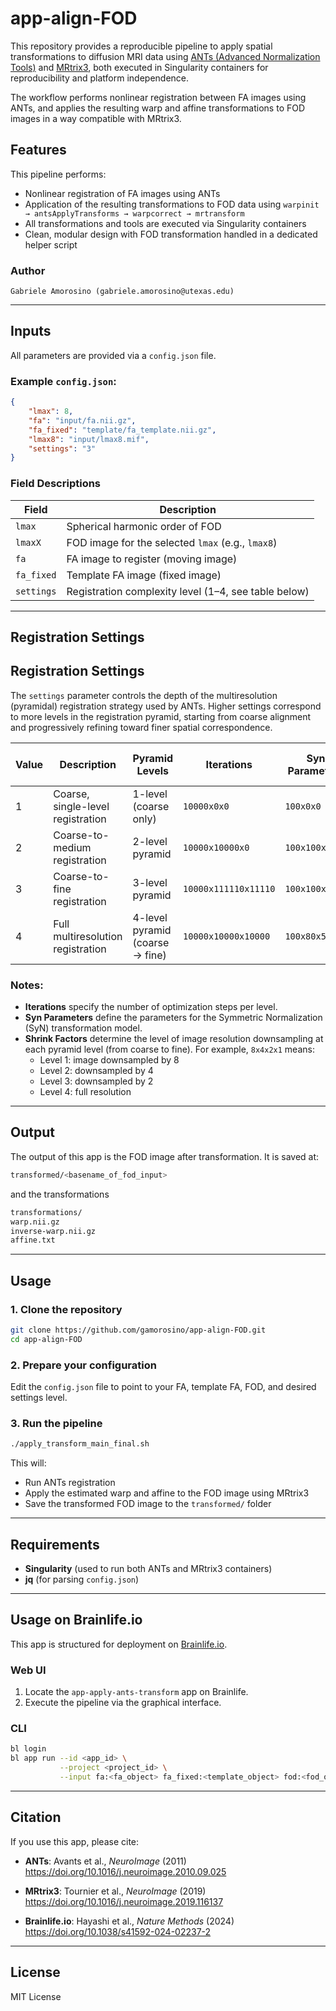 # app-align-FOD

This repository provides a reproducible pipeline to apply spatial transformations to diffusion MRI data using [ANTs (Advanced Normalization Tools)](http://stnava.github.io/ANTs/) and [MRtrix3](https://www.mrtrix.org/), both executed in Singularity containers for reproducibility and platform independence.

The workflow performs nonlinear registration between FA images using ANTs, and applies the resulting warp and affine transformations to FOD images in a way compatible with MRtrix3.

## Features

This pipeline performs:
- Nonlinear registration of FA images using ANTs
- Application of the resulting transformations to FOD data using `warpinit → antsApplyTransforms → warpcorrect → mrtransform`
- All transformations and tools are executed via Singularity containers
- Clean, modular design with FOD transformation handled in a dedicated helper script

### Author

    Gabriele Amorosino (gabriele.amorosino@utexas.edu)

---

## Inputs

All parameters are provided via a `config.json` file.

### Example `config.json`:
```json
{
    "lmax": 8,
    "fa": "input/fa.nii.gz",
    "fa_fixed": "template/fa_template.nii.gz",
    "lmax8": "input/lmax8.mif",
    "settings": "3"
}
```

### Field Descriptions

| Field       | Description                                                  |
|-------------|--------------------------------------------------------------|
| `lmax`      | Spherical harmonic order of FOD                              |
| `lmaxX`     | FOD image for the selected `lmax` (e.g., `lmax8`)            |
| `fa`        | FA image to register (moving image)                          |
| `fa_fixed`  | Template FA image (fixed image)                              |
| `settings`  | Registration complexity level (1–4, see table below)         |

---

## Registration Settings

## Registration Settings

The `settings` parameter controls the depth of the multiresolution (pyramidal) registration strategy used by ANTs. Higher settings correspond to more levels in the registration pyramid, starting from coarse alignment and progressively refining toward finer spatial correspondence.

| Value | Description                    | Pyramid Levels                                  | Iterations               | Syn Parameters                 | Shrink Factors (Resolution Downsampling) |
|-------|--------------------------------|--------------------------------------------------|---------------------------|-------------------------------|-------------------------------------------|
| 1     | Coarse, single-level registration | 1-level (coarse only)                          | `10000x0x0`              | `100x0x0`                 | `4x2x1`                                   |
| 2     | Coarse-to-medium registration     | 2-level pyramid                                | `10000x10000x0`          | `100x100x0`           | `4x2x1`                                   |
| 3     | Coarse-to-fine registration       | 3-level pyramid                                | `10000x111110x11110`     | `100x100x30`          | `4x2x1`                                   |
| 4     | Full multiresolution registration | 4-level pyramid (coarse → fine)                | `10000x10000x10000`      | `100x80x50x20`       | `8x4x2x1`                                 |


### Notes:
- **Iterations** specify the number of optimization steps per level.
- **Syn Parameters** define the parameters for the Symmetric Normalization (SyN) transformation model.
- **Shrink Factors** determine the level of image resolution downsampling at each pyramid level (from coarse to fine). For example, `8x4x2x1` means:
  - Level 1: image downsampled by 8
  - Level 2: downsampled by 4
  - Level 3: downsampled by 2
  - Level 4: full resolution

---

## Output

The output of this app is the FOD image after transformation. It is saved at:

```bash
transformed/<basename_of_fod_input>
```
and the transformations

```bash
transformations/
warp.nii.gz
inverse-warp.nii.gz 
affine.txt 
```

---

## Usage

### 1. Clone the repository

```bash
git clone https://github.com/gamorosino/app-align-FOD.git
cd app-align-FOD
```

### 2. Prepare your configuration

Edit the `config.json` file to point to your FA, template FA, FOD, and desired settings level.

### 3. Run the pipeline

```bash
./apply_transform_main_final.sh
```

This will:
- Run ANTs registration
- Apply the estimated warp and affine to the FOD image using MRtrix3
- Save the transformed FOD image to the `transformed/` folder

---

## Requirements

- **Singularity** (used to run both ANTs and MRtrix3 containers)
- **jq** (for parsing `config.json`)

---

## Usage on Brainlife.io

This app is structured for deployment on [Brainlife.io](https://brainlife.io/).

### Web UI

1. Locate the `app-apply-ants-transform` app on Brainlife.
2. Execute the pipeline via the graphical interface.

### CLI

```bash
bl login
bl app run --id <app_id> \
           --project <project_id> \
           --input fa:<fa_object> fa_fixed:<template_object> fod:<fod_object> ...
```

---

## Citation

If you use this app, please cite:

- **ANTs**: Avants et al., *NeuroImage* (2011)  
  https://doi.org/10.1016/j.neuroimage.2010.09.025

- **MRtrix3**: Tournier et al., *NeuroImage* (2019)  
  https://doi.org/10.1016/j.neuroimage.2019.116137

- **Brainlife.io**: Hayashi et al., *Nature Methods* (2024)  
  https://doi.org/10.1038/s41592-024-02237-2

---

## License

MIT License
